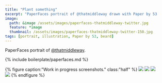 ```yaml
---
title: "Plant something"
excerpt: "PaperFaces portrait of @thatmiddleway drawn with Paper by 53 on an iPad."
image: 
  path: &image /assets/images/paperfaces-thatmiddleway-twitter.jpg 
  feature: *image
  thumbnail: /assets/images/paperfaces-thatmiddleway-twitter-150.jpg
tags: [portrait, illustration, Paper by 53, beard]
---
```


PaperFaces portrait of [@thatmiddleway](https://twitter.com/thatmiddleway).

{% include boilerplate/paperfaces.md %}

{% figure caption:"Work in progress screenshots." class:"half" %}
[![](/assets/images/paperfaces-thatmiddleway-process-1-600.jpg)](/assets/images/paperfaces-thatmiddleway-process-1-lg.jpg)
[![](/assets/images/paperfaces-thatmiddleway-process-2-600.jpg)](/assets/images/paperfaces-thatmiddleway-process-2-lg.jpg)
[![](/assets/images/paperfaces-thatmiddleway-process-3-600.jpg)](/assets/images/paperfaces-thatmiddleway-process-3-lg.jpg)
[![](/assets/images/paperfaces-thatmiddleway-process-4-600.jpg)](/assets/images/paperfaces-thatmiddleway-process-4-lg.jpg)
{% endfigure %}
